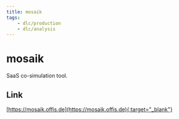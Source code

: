 ```yaml
---
title: mosaik
tags:
    - dlc/production
    - dlc/analysis
---
```

# mosaik
SaaS co-simulation tool.

## Link
[https://mosaik.offis.de](https://mosaik.offis.de){:target="_blank"}